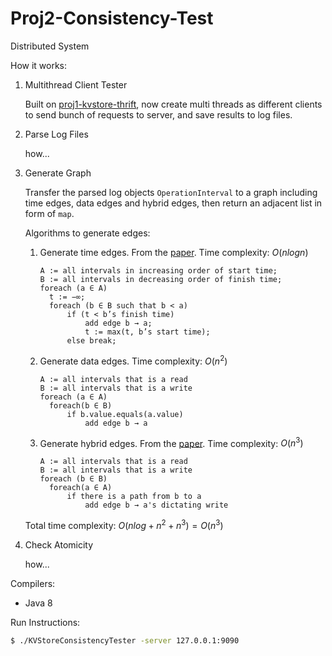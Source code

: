 # Proj2-Consistency-Test
Distributed System

How it works:

1. Multithread Client Tester

    Built on [proj1-kvstore-thrift](https://github.com/YuBPan/proj-distributed-system/tree/master/proj1-kvstore-thrift), now create multi threads as different clients to send bunch of requests to server, and save results to log files.

2. Parse Log Files

    how...

3. Generate Graph

   Transfer the parsed log objects `OperationInterval` to a graph including time edges, data edges and hybrid edges, then return an adjacent list in form of `map`.

   Algorithms to generate edges:

   1. Generate time edges. From the <a href="https://www.usenix.org/legacy/event/hotdep10/tech/full_papers/Anderson.pdf">paper</a>. Time complexity: $O(nlogn)$

      ```
      A := all intervals in increasing order of start time; 
      B := all intervals in decreasing order of finish time; 
      foreach (a ∈ A)
      	t := −∞;
      	foreach (b ∈ B such that b < a)
      		if (t < b’s finish time) 
      			add edge b → a;
      			t := max(t, b’s start time); 
      		else break;
      ```

   2. Generate data edges. Time complexity: $O(n^2)$

      ```
      A := all intervals that is a read
      B := all intervals that is a write
      foreach (a ∈ A)
      	foreach(b ∈ B)
      		if b.value.equals(a.value)
      			add edge b → a
      ```

   3. Generate hybrid edges. From the <a href="https://www.usenix.org/legacy/event/hotdep10/tech/full_papers/Anderson.pdf">paper</a>. Time complexity: $O(n^3)$

      ```
      A := all intervals that is a read
      B := all intervals that is a write
      foreach (b ∈ B)
      	foreach(a ∈ A)
      		if there is a path from b to a
      			add edge b → a's dictating write
      ```

   Total time complexity: $O(nlog+n^2+n^3)=O(n^3)$

4. Check Atomicity

    how...

Compilers:
- Java 8

Run Instructions:
```sh
$ ./KVStoreConsistencyTester -server 127.0.0.1:9090
```
